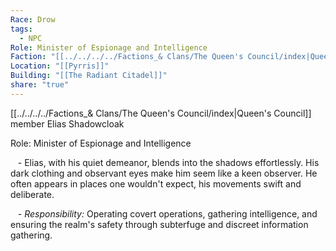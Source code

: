 ```yaml
---
Race: Drow
tags:
  - NPC
Role: Minister of Espionage and Intelligence
Faction: "[[../../../../Factions_& Clans/The Queen's Council/index|Queen's Council]]"
Location: "[[Pyrris]]"
Building: "[[The Radiant Citadel]]"
share: "true"
---
```


[[../../../../Factions_& Clans/The Queen's Council/index|Queen's Council]] member Elias Shadowcloak

Role: Minister of Espionage and Intelligence

   - Elias, with his quiet demeanor, blends into the shadows effortlessly. His dark clothing and observant eyes make him seem like a keen observer. He often appears in places one wouldn't expect, his movements swift and deliberate.

   - *Responsibility:* Operating covert operations, gathering intelligence, and ensuring the realm's safety through subterfuge and discreet information gathering.